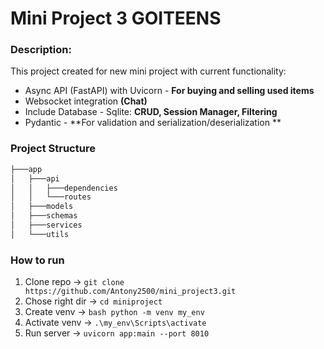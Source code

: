 # Mini Project 3 GOITEENS

### Description:

This project created for new mini project with current functionality:
- Async API (FastAPI) with Uvicorn - **For buying and selling used items**
- Websocket integration **(Chat)**
- Include Database - Sqlite: **CRUD, Session Manager, Filtering**
- Pydantic - **For validation and serialization/deserialization **


### Project Structure 

```bash 
├───app
│   ├───api
│   │   ├───dependencies
│   │   └───routes
│   ├───models
│   ├───schemas
│   ├───services
│   └───utils

```

### How to run 

1. Clone repo -> ```git clone https://github.com/Antony2500/mini_project3.git```
2. Chose right dir -> ```cd miniproject```
3. Create venv -> ```bash python -m venv my_env```
4. Activate venv -> ```.\my_env\Scripts\activate```
5. Run server -> ```uvicorn app:main --port 8010```